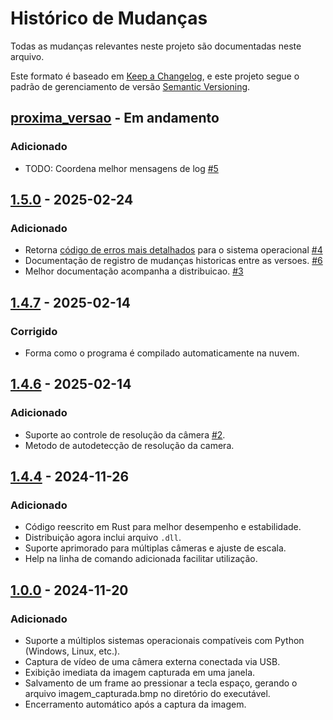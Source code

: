 # Histórico de Mudanças

Todas as mudanças relevantes neste projeto são documentadas neste arquivo.

Este formato é baseado em [Keep a Changelog](https://keepachangelog.com/pt-BR/1.1.0/),
e este projeto segue o padrão de gerenciamento de versão [Semantic Versioning](https://semver.org/lang/pt-BR/).

## [proxima_versao] - Em andamento

### Adicionado
- TODO: Coordena melhor mensagens de log [#5]

[proxima_versao]: https://github.com/fvilante/video_frame_saver/compare/v1.5.0...head
[#5]: https://github.com/fvilante/video_frame_saver/issues/5

## [1.5.0] - 2025-02-24

### Adicionado

- Retorna [código de erros mais detalhados] para o sistema operacional [#4](https://github.com/fvilante/video_frame_saver/issues/4)
- Documentação de registro de mudanças historicas entre as versoes. [#6](https://github.com/fvilante/video_frame_saver/issues/6)
- Melhor documentação acompanha a distribuicao. [#3](https://github.com/fvilante/video_frame_saver/issues/3)

[código de erros mais detalhados]: (https://github.com/fvilante/video_frame_saver/blob/main/docs/CODIGOS_DE_ERRO.txt)
[1.5.0]: https://github.com/fvilante/video_frame_saver/compare/v1.4.7...v1.5.0

## [1.4.7] - 2025-02-14

### Corrigido
- Forma como o programa é compilado automaticamente na nuvem.



## [1.4.6] - 2025-02-14

### Adicionado
- Suporte ao controle de resolução da câmera [#2](https://github.com/fvilante/video_frame_saver/issues/2).
- Metodo de autodetecção de resolução da camera.


## [1.4.4] - 2024-11-26

### Adicionado

- Código reescrito em Rust para melhor desempenho e estabilidade.
- Distribuição agora inclui arquivo `.dll`. 
- Suporte aprimorado para múltiplas câmeras e ajuste de escala.
- Help na linha de comando adicionada facilitar utilização.


## [1.0.0] - 2024-11-20

### Adicionado

- Suporte a múltiplos sistemas operacionais compatíveis com Python (Windows, Linux, etc.).
- Captura de vídeo de uma câmera externa conectada via USB.
- Exibição imediata da imagem capturada em uma janela.
- Salvamento de um frame ao pressionar a tecla espaço, gerando o arquivo imagem_capturada.bmp no diretório do executável.
- Encerramento automático após a captura da imagem.



[1.4.7]: https://github.com/fvilante/video_frame_saver/compare/v1.4.6...v1.4.7  
[1.4.6]: https://github.com/fvilante/video_frame_saver/compare/v1.4.4...v1.4.6  
[1.4.4]: https://github.com/fvilante/video_frame_saver/compare/v1.0.0...v1.4.4  
[1.4.4]: https://github.com/fvilante/video_frame_saver/compare/v1.0.0...v1.4.4 
[1.0.0]: https://github.com/fvilante/video_frame_saver/releases/tag/v0.0.1
